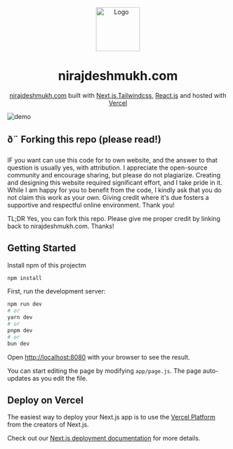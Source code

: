 <div align="center">
  <img alt="Logo" src="https://raw.githubusercontent.com/NirajD10/portfolio/main/public/logo.png" width="100" />
</div>
<h1 align="center">
  nirajdeshmukh.com
</h1>
<p align="center">
  <a href="https://nirajdeshmukh.com" target="_blank">nirajdeshmukh.com</a> built with <a href="https://www.nextjs.org/" target="_blank">Next.js</a>,<a href="https://tailwindcss.com/" target="_blank">Tailwindcss</a>, <a href="https://react.dev/" target="_blank">React.js</a> and hosted with <a href="https://www.vercel.com/" target="_blank">Vercel</a>
</p>

![demo](https://raw.githubusercontent.com/NirajD10/portfolio/main/public/Projects/portfolio/banner.png)

## ð¨ Forking this repo (please read!)
IF you want can use this code for to own website, and the answer to that question is usually yes, with attribution. I appreciate the open-source community and encourage sharing, but please do not plagiarize. Creating and designing this website required significant effort, and I take pride in it. While I am happy for you to benefit from the code, I kindly ask that you do not claim this work as your own. Giving credit where it's due fosters a supportive and respectful online environment. Thank you!

TL;DR
Yes, you can fork this repo. Please give me proper credit by linking back to nirajdeshmukh.com. Thanks!

## Getting Started
Install npm of this projectm

```bash
npm install
```

First, run the development server:

```bash
npm run dev
# or
yarn dev
# or
pnpm dev
# or
bun dev
```

Open [http://localhost:8080](http://localhost:8080) with your browser to see the result.

You can start editing the page by modifying `app/page.js`. The page auto-updates as you edit the file.


## Deploy on Vercel

The easiest way to deploy your Next.js app is to use the [Vercel Platform](https://vercel.com/new?utm_medium=default-template&filter=next.js&utm_source=create-next-app&utm_campaign=create-next-app-readme) from the creators of Next.js.

Check out our [Next.js deployment documentation](https://nextjs.org/docs/deployment) for more details.